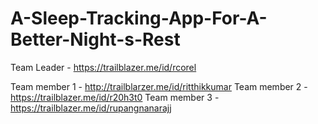 # A-Sleep-Tracking-App-For-A-Better-Night-s-Rest

Team Leader - https://trailblazer.me/id/rcorel 

Team member 1 - http://trailblarzer.me/id/ritthikkumar
Team member 2 - https://trailblazer.me/id/r20h3t0
Team member 3 - https://trailblazer.me/id/rupangnanarajj
